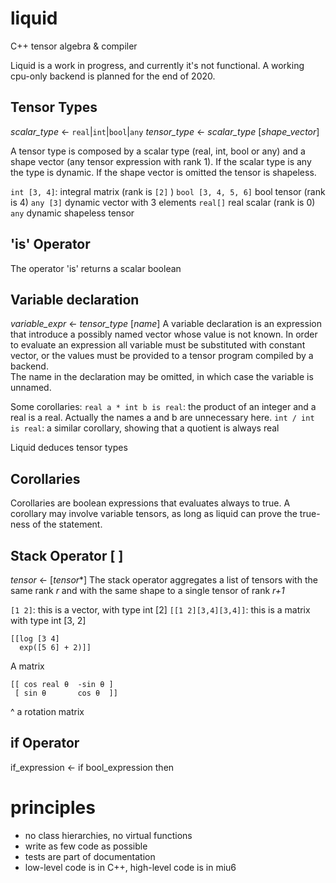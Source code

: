 # liquid
C++ tensor algebra &amp; compiler

Liquid is a work in progress, and currently it's not functional. A working cpu-only backend is planned for the end of 2020.

## Tensor Types
*scalar_type* ← `real`|`int`|`bool`|`any`
*tensor_type*  ← *scalar_type* [*shape_vector*]

A tensor type is composed by a scalar type (real, int, bool or any) and a shape vector (any tensor expression with rank 1). If the scalar type is any the type is dynamic. If the shape vector is omitted the tensor is shapeless.

`int [3, 4]`: integral matrix (rank is `[2]` )
`bool [3, 4, 5, 6]` bool tensor (rank is 4)
`any [3]` dynamic vector with 3 elements
`real[]` real scalar (rank is 0)
`any` dynamic shapeless tensor

## 'is' Operator 

The operator 'is' returns a scalar boolean 

## Variable declaration

*variable_expr*  ← *tensor_type* [*name*]
A variable declaration is an expression that introduce a possibly named vector whose value is not known. In order to evaluate an expression all variable must be substituted with constant vector, or the values must be provided to a tensor program compiled by a backend.  
The name in the declaration may be omitted, in which case the variable is unnamed.

Some corollaries:
`real a * int b is real`: the product of an integer and a real is a real. Actually the names a and b are unnecessary here.
`int / int is real`: a similar corollary, showing that a quotient is always real 

Liquid deduces tensor types

## Corollaries
Corollaries are boolean expressions that evaluates always to true. A corollary may involve variable tensors, as long as liquid can prove the true-ness of the statement. 

## Stack Operator [ ]
*tensor* ← [*tensor**]
The stack operator aggregates a list of tensors with the same rank *r* and with the same shape to a single tensor of rank *r+1*

`[1 2]`: this is a vector, with type int [2] 
`[[1 2][3,4][3,4]]`: this is a matrix with type int [3, 2]

    [[log [3 4]
      exp([5 6] + 2)]]

A matrix 

    [[ cos real θ  -sin θ ]
     [ sin θ       cos θ  ]]
^ a rotation matrix

## if Operator
if_expression  ← if bool_expression then

# principles
- no class hierarchies, no virtual functions
- write as few code as possible
- tests are part of documentation
- low-level code is in C++,  high-level code is in miu6 

<!--stackedit_data:
eyJoaXN0b3J5IjpbOTU3ODcxNTI2LC0xNjM2MTk5MTU1XX0=
-->